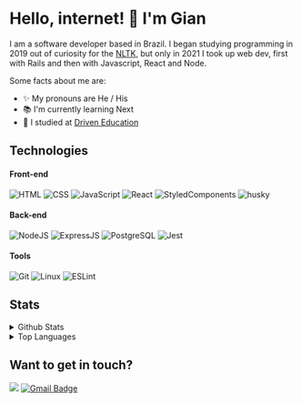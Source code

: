 # **Hello, internet! 👋 I'm Gian**

I am a software developer based in Brazil. I began studying programming in 2019 out of curiosity for the [NLTK](https://www.nltk.org), but only in 2021 I took up web dev, first with Rails and then with Javascript, React and Node. 

Some facts about me are:

- ✨ My pronouns are He / His
- 📚 I'm currently learning Next
- 🔭 I studied at [Driven Education](https://www.driven.com.br/#sobre-nos)

## Technologies 

#### **Front-end**

![HTML](https://img.shields.io/badge/HTML5-E34F26?style=flat-square&logo=html5&logoColor=white) 
![CSS](https://img.shields.io/badge/CSS3-1572B6?style=flat-square&logo=css3&logoColor=white)
![JavaScript](https://img.shields.io/badge/JavaScript-F7DF1E?style=flat-square&logo=javascript&logoColor=black)
![React](https://img.shields.io/badge/React-20232A?style=flat-square&logo=react&logoColor=61DAFB)
![StyledComponents](https://img.shields.io/badge/Styled--Components-DB7093?style=flat-square&logo=styled-components&logoColor=white)
![husky](https://img.shields.io/badge/Cypress-182534?style=flat-square)

#### **Back-end**

![NodeJS](https://img.shields.io/badge/Node.js-43853D?style=flat-square&logo=node.js&logoColor=white)
![ExpressJS](https://img.shields.io/badge/Express.js-404D59?style=flat-square&logo=express&logoColor=white)
![PostgreSQL](https://img.shields.io/badge/PostgreSQL-316192?style=flat-square&logo=postgresql&logoColor=white)
![Jest](https://img.shields.io/badge/Jest-C21325?style=flat-square&logo=jest&logoColor=white)


#### **Tools**

![Git](https://img.shields.io/badge/Git-F05032?style=flat-square&logo=git&logoColor=white)
![Linux](https://img.shields.io/badge/Linux-4EAA25?style=flat-square&logo=linux&logoColor=white)
![ESLint](https://img.shields.io/badge/ESLint-7c7ce9?style=flat-square&logo=ESLint)

## Stats
<details>
  <summary>Github Stats</summary>
 
  </br>
  
![Gian's GitHub stats](https://github-readme-stats.vercel.app/api?username=giancarvalho&show_icons=true&theme=synthwave&count_private=true&hide=stars,issues)
  
 </details>
 <details>
  <summary>Top Languages</summary>
    </br>
    
  [![Top Languages](https://github-readme-stats.vercel.app/api/top-langs/?username=giancarvalho&layout=compact&show_icons=true&theme=synthwave&count_private=true&hide=stars,issues)](https://github.com/anuraghazra/github-readme-stats)
  
 </details>


## Want to get in touch?

[<img src="https://img.shields.io/badge/LinkedIn-0077B5?style=for-the-badge&logo=linkedin&logoColor=white" />](https://www.linkedin.com/in/giandcarvalho/?locale=en_US)
[![Gmail Badge](https://img.shields.io/badge/Gmail-D14836?style=for-the-badge&logo=gmail&logoColor=white)](mailto:giandcarvalho@gmail.com)
